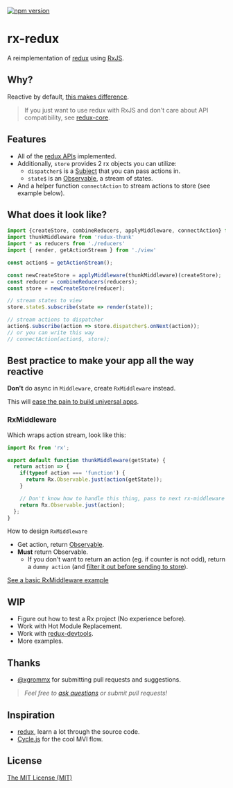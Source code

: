 [![npm version](https://img.shields.io/npm/v/rx-redux.svg?style=flat-square)](https://www.npmjs.com/package/rx-redux)

rx-redux
========

A reimplementation of [redux](https://github.com/gaearon/redux) using [RxJS](https://github.com/Reactive-Extensions/RxJS).

## Why?
Reactive by default, [this makes difference](./examples/universal-counter-rx).

> If you just want to use redux with RxJS and don't care about API compatibility, see [redux-core](https://github.com/jas-chen/redux-core).

## Features
- All of the [redux APIs](https://github.com/gaearon/redux/blob/rewrite-docs/docs/Reference/API.md) implemented.
- Additionally, `store` provides 2 rx objects you can utilize:
    - `dispatcher$` is a [Subject](https://github.com/Reactive-Extensions/RxJS/blob/master/doc/api/subjects/subject.md) that you can pass actions in.
    - `state$` is an [Observable](https://github.com/Reactive-Extensions/RxJS/blob/master/doc/api/core/observable.md), a stream of states.
- And a helper function `connectAction` to stream actions to store (see example below).

## What does it look like?
``` javascript
import {createStore, combineReducers, applyMiddleware, connectAction} from 'rx-redux'
import thunkMiddleware from 'redux-thunk'
import * as reducers from './reducers'
import { render, getActionStream } from './view'

const action$ = getActionStream();

const newCreateStore = applyMiddleware(thunkMiddleware)(createStore);
const reducer = combineReducers(reducers);
const store = newCreateStore(reducer);

// stream states to view
store.state$.subscribe(state => render(state));

// stream actions to dispatcher
action$.subscribe(action => store.dispatcher$.onNext(action));
// or you can write this way
// connectAction(action$, store);
```

## Best practice to make your app all the way reactive
**Don't** do async in `Middleware`, create `RxMiddleware` instead.

This will [ease the pain to build universal apps](./examples/universal-counter-rx).

### RxMiddleware
Which wraps action stream, look like this:
```javascript
import Rx from 'rx';

export default function thunkMiddleware(getState) {
  return action => {
    if(typeof action === 'function') {
      return Rx.Observable.just(action(getState));
    }

    // Don't know how to handle this thing, pass to next rx-middleware
    return Rx.Observable.just(action);
  };
}

```

How to design `RxMiddleware`
- Get action, return [Observable](https://github.com/Reactive-Extensions/RxJS/blob/master/doc/api/core/observable.md).
- **Must** return Observable.
  - If you don't want to return an action (eg. if counter is not odd), return a `dummy action` (and [filter it out before sending to store](./examples/counter-rx/index.js#L23)).

[See a basic RxMiddleware example](./examples/counter-rx)

## WIP
- Figure out how to test a Rx project (No experience before).
- Work with Hot Module Replacement.
- Work with [redux-devtools](https://github.com/gaearon/redux-devtools).
- More examples.

## Thanks
- [@xgrommx](https://github.com/xgrommx) for  submitting pull requests and suggestions.

> *Feel free to [ask questions](./issues/) or submit pull requests!*

## Inspiration
- [redux](https://github.com/gaearon/redux), learn a lot through the source code.
- [Cycle.js](http://cycle.js.org/) for the cool MVI flow.

## License
[The MIT License (MIT)](./LICENSE)
